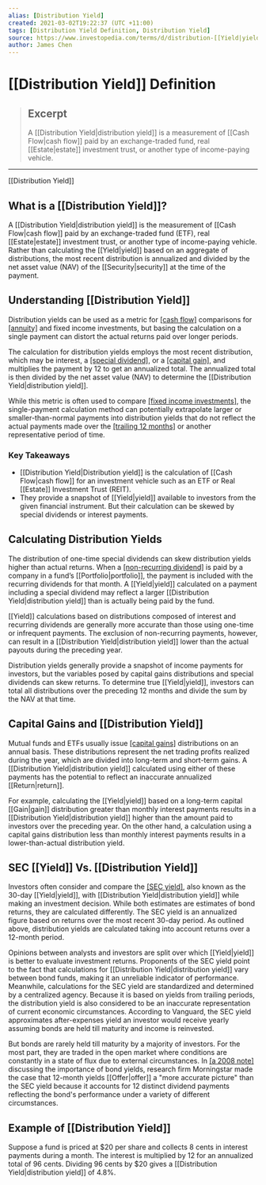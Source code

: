 ```yaml
---
alias: [Distribution Yield]
created: 2021-03-02T19:22:37 (UTC +11:00)
tags: [Distribution Yield Definition, Distribution Yield]
source: https://www.investopedia.com/terms/d/distribution-[[Yield|yield]].asp
author: James Chen
---
```


# [[Distribution Yield]] Definition

> ## Excerpt
> A [[Distribution Yield|distribution yield]] is a measurement of [[Cash Flow|cash flow]] paid by an exchange-traded fund, real [[Estate|estate]] investment trust, or another type of income-paying vehicle.

---

[[Distribution Yield]]
## What is a [[Distribution Yield]]?

A [[Distribution Yield|distribution yield]] is the measurement of [[Cash Flow|cash flow]] paid by an exchange-traded fund (ETF), real [[Estate|estate]] investment trust, or another type of income-paying vehicle. Rather than calculating the [[Yield|yield]] based on an aggregate of distributions, the most recent distribution is annualized and divided by the net asset value (NAV) of the [[Security|security]] at the time of the payment.

## Understanding [[Distribution Yield]]

Distribution yields can be used as a metric for [[cash flow]](https://www.investopedia.com/terms/c/cashflow.asp) comparisons for [[annuity]](https://www.investopedia.com/terms/a/annuity.asp) and fixed income investments, but basing the calculation on a single payment can distort the actual returns paid over longer periods.

The calculation for distribution yields employs the most recent distribution, which may be interest, a [[special dividend]](https://www.investopedia.com/terms/s/specialdividend.asp), or a [[capital gain]](https://www.investopedia.com/terms/c/capitalgain.asp), and multiplies the payment by 12 to get an annualized total. The annualized total is then divided by the net asset value (NAV) to determine the [[Distribution Yield|distribution yield]].

While this metric is often used to compare [[fixed income investments]](https://www.investopedia.com/terms/f/fixed-incomesecurity.asp), the single-payment calculation method can potentially extrapolate larger or smaller-than-normal payments into distribution yields that do not reflect the actual payments made over the [[trailing 12 months]](https://www.investopedia.com/terms/t/ttm.asp) or another representative period of time.

### Key Takeaways

-   [[Distribution Yield|Distribution yield]] is the calculation of [[Cash Flow|cash flow]] for an investment vehicle such as an ETF or Real [[Estate]] Investment Trust (REIT).
-   They provide a snapshot of [[Yield|yield]] available to investors from the given financial instrument. But their calculation can be skewed by special dividends or interest payments.

## Calculating Distribution Yields

The distribution of one-time special dividends can skew distribution yields higher than actual returns. When a [[non-recurring dividend]](https://www.investopedia.com/terms/s/specialdividend.asp) is paid by a company in a fund’s [[Portfolio|portfolio]], the payment is included with the recurring dividends for that month. A [[Yield|yield]] calculated on a payment including a special dividend may reflect a larger [[Distribution Yield|distribution yield]] than is actually being paid by the fund.

[[Yield]] calculations based on distributions composed of interest and recurring dividends are generally more accurate than those using one-time or infrequent payments. The exclusion of non-recurring payments, however, can result in a [[Distribution Yield|distribution yield]] lower than the actual payouts during the preceding year.

Distribution yields generally provide a snapshot of income payments for investors, but the variables posed by capital gains distributions and special dividends can skew returns. To determine true [[Yield|yield]], investors can total all distributions over the preceding 12 months and divide the sum by the NAV at that time.

## Capital Gains and [[Distribution Yield]]

Mutual funds and ETFs usually issue [[capital gains]](https://www.investopedia.com/terms/c/capitalgain.asp) distributions on an annual basis. These distributions represent the net trading profits realized during the year, which are divided into long-term and short-term gains. A [[Distribution Yield|distribution yield]] calculated using either of these payments has the potential to reflect an inaccurate annualized [[Return|return]].

For example, calculating the [[Yield|yield]] based on a long-term capital [[Gain|gain]] distribution greater than monthly interest payments results in a [[Distribution Yield|distribution yield]] higher than the amount paid to investors over the preceding year. On the other hand, a calculation using a capital gains distribution less than monthly interest payments results in a lower-than-actual distribution yield.

## SEC [[Yield]] Vs. [[Distribution Yield]]

Investors often consider and compare the [[SEC yield]](https://www.investopedia.com/terms/s/secyield.asp), also known as the 30-day [[Yield|yield]], with [[Distribution Yield|distribution yield]] while making an investment decision. While both estimates are estimates of bond returns, they are calculated differently. The SEC yield is an annualized figure based on returns over the most recent 30-day period. As outlined above, distribution yields are calculated taking into account returns over a 12-month period.

Opinions between analysts and investors are split over which [[Yield|yield]] is better to evaluate investment returns. Proponents of the SEC yield point to the fact that calculations for [[Distribution Yield|distribution yield]] vary between bond funds, making it an unreliable indicator of performance. Meanwhile, calculations for the SEC yield are standardized and determined by a centralized agency. Because it is based on yields from trailing periods, the distribution yield is also considered to be an inaccurate representation of current economic circumstances. According to Vanguard, the SEC yield approximates after-expenses yield an investor would receive yearly assuming bonds are held till maturity and income is reinvested.

But bonds are rarely held till maturity by a majority of investors. For the most part, they are traded in the open market where conditions are constantly in a state of flux due to external circumstances. In [[a 2008 note]](https://www.morningstar.com/articles/240053/what-danger-lurks-behind-a-bond-funds-[[Yield|yield]].html) discussing the importance of bond yields, research firm Morningstar made the case that 12-month yields [[Offer|offer]] a "more accurate picture" than the SEC yield because it accounts for 12 distinct dividend payments reflecting the bond's performance under a variety of different circumstances.

## Example of [[Distribution Yield]]

Suppose a fund is priced at $20 per share and collects 8 cents in interest payments during a month. The interest is multiplied by 12 for an annualized total of 96 cents. Dividing 96 cents by $20 gives a [[Distribution Yield|distribution yield]] of 4.8%.
